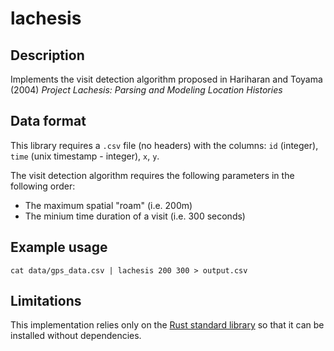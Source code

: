 # lachesis

## Description

Implements the visit detection algorithm proposed in Hariharan and Toyama (2004) *Project Lachesis: Parsing and Modeling Location Histories*

## Data format

This library requires a `.csv` file (no headers) with the columns: `id` (integer), `time` (unix timestamp - integer), `x`, `y`.

The visit detection algorithm requires the following parameters in the following order:
- The maximum spatial "roam" (i.e. 200m)
- The minium time duration of a visit (i.e. 300 seconds)

## Example usage

``` {shell}
cat data/gps_data.csv | lachesis 200 300 > output.csv
```

## Limitations

This implementation relies only on the [Rust standard library](https://doc.rust-lang.org/std/) so that it can be installed without dependencies. 